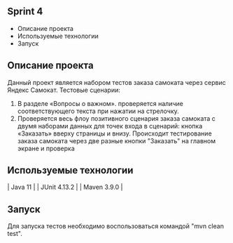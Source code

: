 Sprint 4
--------

* Описание проекта
* Используемые технологии
* Запуск


Описание проекта
----------------

Данный проект является набором тестов заказа самоката через сервис Яндекс Самокат.
Тестовые сценарии:
1. В разделе «Вопросы о важном». проверяется наличие соответствующего текста при нажатии на стрелочку.
2. Проверяется весь флоу позитивного сценария заказа самоката с двумя наборами данных для точек входа в сценарий: кнопка «Заказать» вверху страницы и внизу.
Происходит тестирование заказа самоката через две разные кнопки "Заказать" на главном экране и проверка

Используемые технологии
-----------------------

| Java 11 |
| JUnit 4.13.2  |
| Maven 3.9.0 |

Запуск
------

Для запуска тестов необходимо воспользоваться командой "mvn clean test".